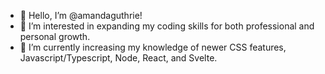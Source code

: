- 👋 Hello, I’m @amandaguthrie!
- 👀 I’m interested in expanding my coding skills for both professional and personal growth.
- 🌱 I’m currently increasing my knowledge of newer CSS features, Javascript/Typescript, Node, React, and Svelte.
